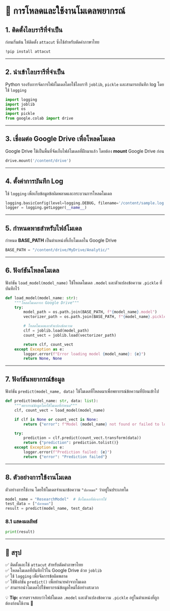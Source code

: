 # **📌 การโหลดและใช้งานโมเดลพยากรณ์**

## **1. ติดตั้งไลบรารีที่จำเป็น**
ก่อนเริ่มต้น ให้ติดตั้ง `attacut` ซึ่งใช้สำหรับตัดคำภาษาไทย

```bash
!pip install attacut
```

---

## **2. นำเข้าไลบรารีที่จำเป็น**
Python รองรับการจัดการไฟล์โมเดลโดยใช้ไลบรารี `joblib`, `pickle` และสามารถบันทึก log โดยใช้ `logging`

```python
import logging
import joblib
import os
import pickle
from google.colab import drive
```

---

## **3. เชื่อมต่อ Google Drive เพื่อโหลดโมเดล**
Google Drive ใช้เป็นพื้นที่จัดเก็บไฟล์โมเดลที่ฝึกมาแล้ว โดยต้อง **mount** Google Drive ก่อน

```python
drive.mount('/content/drive')
```

---

## **4. ตั้งค่าการบันทึก Log**
ใช้ `logging` เพื่อเก็บข้อมูลข้อผิดพลาดและกระบวนการโหลดโมเดล

```python
logging.basicConfig(level=logging.DEBUG, filename='/content/sample.log', format="%(asctime)s - %(levelname)s - %(message)s")
logger = logging.getLogger(__name__)
```

---

## **5. กำหนดพาธสำหรับไฟล์โมเดล**
กำหนด **BASE_PATH** เป็นตำแหน่งที่เก็บโมเดลใน Google Drive

```python
BASE_PATH = "/content/drive/MyDrive/Analytic/"
```

---

## **6. ฟังก์ชันโหลดโมเดล**
ฟังก์ชัน `load_model(model_name)` ใช้โหลดโมเดล `.model` และตัวแปลงข้อความ `.pickle` ที่บันทึกไว้

```python
def load_model(model_name: str):
    """โหลดโมเดลจาก Google Drive"""
    try:
        model_path = os.path.join(BASE_PATH, f"{model_name}.model")
        vectorizer_path = os.path.join(BASE_PATH, f"{model_name}.pickle")

        # โหลดโมเดลและตัวแปลงข้อความ
        clf = joblib.load(model_path)
        count_vect = joblib.load(vectorizer_path)

        return clf, count_vect
    except Exception as e:
        logger.error(f"Error loading model {model_name}: {e}")
        return None, None
```

---

## **7. ฟังก์ชันพยากรณ์ข้อมูล**
ฟังก์ชัน `predict(model_name, data)` ใช้โมเดลที่โหลดมาเพื่อพยากรณ์ข้อความที่ป้อนเข้าไป

```python
def predict(model_name: str, data: list):
    """พยากรณ์ข้อมูลโดยใช้โมเดลที่กำหนด"""
    clf, count_vect = load_model(model_name)

    if clf is None or count_vect is None:
        return {"error": f"Model {model_name} not found or failed to load"}

    try:
        prediction = clf.predict(count_vect.transform(data))
        return {"prediction": prediction.tolist()}
    except Exception as e:
        logger.error(f"Prediction failed: {e}")
        return {"error": "Prediction failed"}
```

---

## **8. ตัวอย่างการใช้งานโมเดล**
ตัวอย่างการใช้งาน โดยให้โมเดลจำแนกข้อความ `"ปลาหมอ"` ว่าอยู่ในประเภทใด

```python
model_name = "ResearchModel"  # ชื่อโมเดลที่ต้องการใช้
test_data = ["ปลาหมอ"]
result = predict(model_name, test_data)
```

### **8.1 แสดงผลลัพธ์**
```python
print(result)
```

---

## **📌 สรุป**
✅ ติดตั้งและใช้ `attacut` สำหรับตัดคำภาษาไทย  
✅ โหลดโมเดลที่บันทึกไว้ใน Google Drive ด้วย `joblib`  
✅ ใช้ `logging` เพื่อจัดการข้อผิดพลาด  
✅ ใช้ฟังก์ชัน `predict()` เพื่อทำนายค่าจากโมเดล  
✅ สามารถนำโมเดลไปใช้พยากรณ์ข้อมูลใหม่ได้อย่างสะดวก  

💡 **Tip:** ควรตรวจสอบว่าไฟล์โมเดล `.model` และตัวแปลงข้อความ `.pickle` อยู่ในตำแหน่งที่ถูกต้องก่อนใช้งาน 🚀

